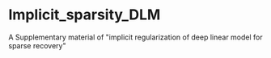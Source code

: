 # Implicit_sparsity_DLM
A  Supplementary material of "implicit regularization of deep linear model for sparse recovery"
